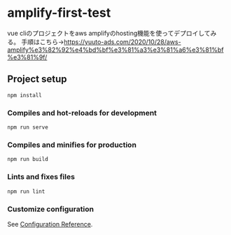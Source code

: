 # amplify-first-test
vue cliのプロジェクトをaws amplifyのhosting機能を使ってデプロイしてみる。
手順はこちら→https://yuuto-ads.com/2020/10/28/aws-amplify%e3%82%92%e4%bd%bf%e3%81%a3%e3%81%a6%e3%81%bf%e3%81%9f/
## Project setup
```
npm install
```

### Compiles and hot-reloads for development
```
npm run serve
```

### Compiles and minifies for production
```
npm run build
```

### Lints and fixes files
```
npm run lint
```

### Customize configuration
See [Configuration Reference](https://cli.vuejs.org/config/).
